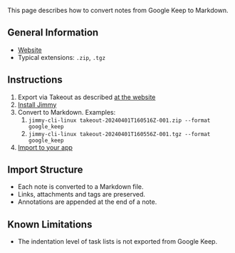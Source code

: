 This page describes how to convert notes from Google Keep to Markdown.

## General Information

- [Website](https://keep.google.com/)
- Typical extensions: `.zip`, `.tgz`

## Instructions

1. Export via Takeout as described [at the website](https://www.howtogeek.com/694042/how-to-export-your-google-keep-notes-and-attachments/)
2. [Install Jimmy](../index.md#installation)
3. Convert to Markdown. Examples:
    1. `jimmy-cli-linux takeout-20240401T160516Z-001.zip --format google_keep`
    2. `jimmy-cli-linux takeout-20240401T160556Z-001.tgz --format google_keep`
4. [Import to your app](../import_instructions.md)

## Import Structure

- Each note is converted to a Markdown file.
- Links, attachments and tags are preserved. 
- Annotations are appended at the end of a note.

## Known Limitations

- The indentation level of task lists is not exported from Google Keep.
